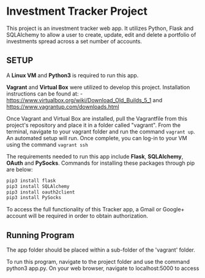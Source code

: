 # Investment Tracker Project

This project is an investment tracker web app. It utilizes Python, Flask and SQLAlchemy to allow a user to create, update, edit and delete a portfolio of investments spread across a set number of accounts.

## SETUP

A **Linux VM** and **Python3** is required to run this app.

**Vagrant** and **Virtual Box** were utilized to develop this project.  Installation instructions can be found at: -https://www.virtualbox.org/wiki/Download_Old_Builds_5_1 and https://www.vagrantup.com/downloads.html

Once Vagrant and Virtual Box are installed, pull the Vagrantfile from this project's repository and place it in a folder called "vagrant". From the terminal, navigate to your vagrant folder and run the command ```vagrant up```. An automated setup will run. Once complete, you can log-in to your VM using the command ```vagrant ssh```

The requirements needed to run this app include **Flask**, **SQLAlchemy**, **OAuth** and **PySocks**. Commands for installing these packages through pip are below:

```bash
pip3 install flask
pip3 install SQLAlchemy
pip3 install oauth2client
pip3 install PySocks
```

To access the full functionality of this Tracker app, a Gmail or Google+ account will be required in order to obtain authorization.

## Running Program

The app folder should be placed within a sub-folder of the 'vagrant' folder.

To run this program, navigate to the project folder and use the command python3 app.py. On your web browser, navigate to localhost:5000 to access